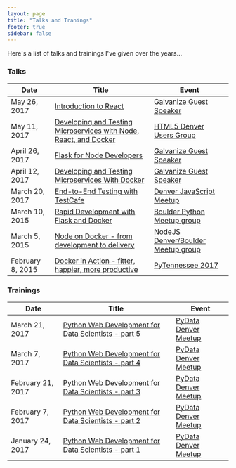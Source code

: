 ```yaml
---
layout: page
title: "Talks and Tranings"
footer: true
sidebar: false
---
```


Here's a list of talks and trainings I've given over the years...

### Talks

| Date            | Title                                 | Event |
|-----------------|---------------------------------------|-------|
| May 26, 2017    | [Introduction to React][16] | [Galvanize Guest Speaker][8] |
| May 11, 2017    | [Developing and Testing Microservices with Node, React, and Docker][3] | [HTML5 Denver Users Group][4] |
| April 26, 2017  | [Flask for Node Developers][9] | [Galvanize Guest Speaker][8] |
| April 12, 2017  | [Developing and Testing Microservices With Docker][7] | [Galvanize Guest Speaker][8] |
| March 20, 2017  | [End-to-End Testing with TestCafe][1] | [Denver JavaScript Meetup][2] |
| March 10, 2015   | [Rapid Development with Flask and Docker][10] | [Boulder Python Meetup group][11] |
| March 5, 2015   | [Node on Docker - from development to delivery][5] | [NodeJS Denver/Boulder Meetup group][6] |
| February 8, 2015   | [Docker in Action - fitter, happier, more productive][14] | [PyTennessee 2017][15] |

### Trainings

| Date            | Title                                 | Event |
|-----------------|---------------------------------------|-------|
| March 21, 2017  | [Python Web Development for Data Scientists - part 5][12] | [PyData Denver Meetup][13] |
| March 7, 2017  | [Python Web Development for Data Scientists - part 4][12] | [PyData Denver Meetup][13] |
| February 21, 2017  | [Python Web Development for Data Scientists - part 3][12] | [PyData Denver Meetup][13] |
| February 7, 2017  | [Python Web Development for Data Scientists - part 2][12] | [PyData Denver Meetup][13] |
| January 24, 2017  | [Python Web Development for Data Scientists - part 1][12] | [PyData Denver Meetup][13] |

[1]: http://mherman.org/testcafe-example
[2]: https://www.meetup.com/HTML5-Denver-Users-Group/
[3]: http://mherman.org/microservice-movies
[4]: https://www.meetup.com/meetup-group-KHpdnFBx/
[5]: http://realpython.github.io/fitter-happier-docker/node.html
[6]: https://www.meetup.com/Node-js-Denver-Boulder
[7]: http://mherman.org/blog/2017/04/18/developing-and-testing-microservices-with-docker
[8]: https://www.galvanize.com
[9]: http://mherman.org/blog/2017/04/26/flask-for-node-developers
[10]: https://realpython.com/blog/python/dockerizing-flask-with-compose-and-machine-from-localhost-to-the-cloud/
[11]: https://www.meetup.com/BoulderPython/
[12]: https://github.com/realpython/web-dev-for-data-scientists
[13]: https://www.meetup.com/PyData-Denver/
[14]: http://realpython.github.io/fitter-happier-docker/
[15]: https://www.pytennessee.org/
[16]: http://mherman.org/node-workshop/slides/react-intro
